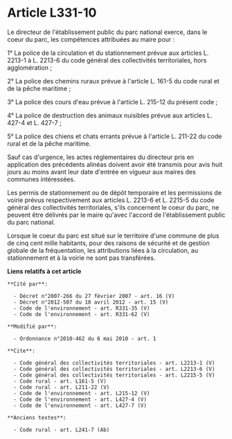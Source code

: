 # Article L331-10

Le directeur de l'établissement public du parc national exerce, dans le coeur du parc, les compétences attribuées au maire
pour : 

1° La police de la circulation et du stationnement prévue aux articles L. 2213-1 à L. 2213-6 du code général des
collectivités territoriales, hors agglomération ; 

2° La police des chemins ruraux prévue à l'article L. 161-5 du code rural et de la pêche maritime ; 

3° La police des cours d'eau prévue à l'article L. 215-12 du présent code ; 

4° La police de destruction des animaux nuisibles prévue aux articles L. 427-4 et L. 427-7 ; 

5° La police des chiens et chats errants prévue à l'article L. 211-22 du code rural et de la pêche maritime. 

Sauf cas d'urgence, les actes réglementaires du directeur pris en application des précédents alinéas doivent avoir été
transmis pour avis huit jours au moins avant leur date d'entrée en vigueur aux maires des communes intéressées. 

Les permis de stationnement ou de dépôt temporaire et les permissions de voirie prévus respectivement aux articles L. 2213-6
et L. 2215-5 du code général des collectivités territoriales, s'ils concernent le coeur du parc, ne peuvent être délivrés par
le maire qu'avec l'accord de l'établissement public du parc national. 

Lorsque le coeur du parc est situé sur le territoire d'une commune de plus de cinq cent mille habitants, pour des raisons de
sécurité et de gestion globale de la fréquentation, les attributions liées à la circulation, au stationnement et à la voirie
ne sont pas transférées.

**Liens relatifs à cet article**

	**Cité par**:

	  - Décret n°2007-266 du 27 février 2007 - art. 16 (V)
	  - Décret n°2012-507 du 18 avril 2012 - art. 15 (V)
	  - Code de l'environnement - art. R331-35 (V)
	  - Code de l'environnement - art. R331-62 (V)

	**Modifié par**:

	  - Ordonnance n°2010-462 du 6 mai 2010 - art. 1

	**Cite**:

	  - Code général des collectivités territoriales - art. L2213-1 (V)
	  - Code général des collectivités territoriales - art. L2213-6 (V)
	  - Code général des collectivités territoriales - art. L2215-5 (V)
	  - Code rural - art. L161-5 (V)
	  - Code rural - art. L211-22 (V)
	  - Code de l'environnement - art. L215-12 (V)
	  - Code de l'environnement - art. L427-4 (V)
	  - Code de l'environnement - art. L427-7 (V)

	**Anciens textes**:

	  - Code rural - art. L241-7 (Ab)
